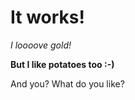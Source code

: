 It works!
=========

_I loooove gold!_

**But I like potatoes too :-)**

And you? What do you like?
